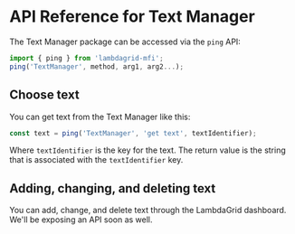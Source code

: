 # API Reference for Text Manager

The Text Manager package can be accessed via the `ping` API:

```javascript
import { ping } from 'lambdagrid-mfi';
ping('TextManager', method, arg1, arg2...);
```

## Choose text

You can get text from the Text Manager like this:

```javascript
const text = ping('TextManager', 'get text', textIdentifier);
```

Where `textIdentifier` is the key for the text. The return value is the string that is associated with the `textIdentifier` key.

## Adding, changing, and deleting text

You can add, change, and delete text through the LambdaGrid dashboard. We'll be exposing an API soon as well.
